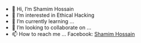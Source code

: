 - 👋 Hi, I’m Shamim Hossain
- 👀 I’m interested in Ethical Hacking
- 🌱 I’m currently learning ...
- 💞️ I’m looking to collaborate on ...
- 📫 How to reach me ...
Facebook: [Shamim Hossain](https://facebook.com/shamimking22/)
<!---
Shamimking22/Shamimking22 is a ✨ special ✨ repository because its `README.md` (this file) appears on your GitHub profile.
You can click the Preview link to take a look at your changes.
--->

